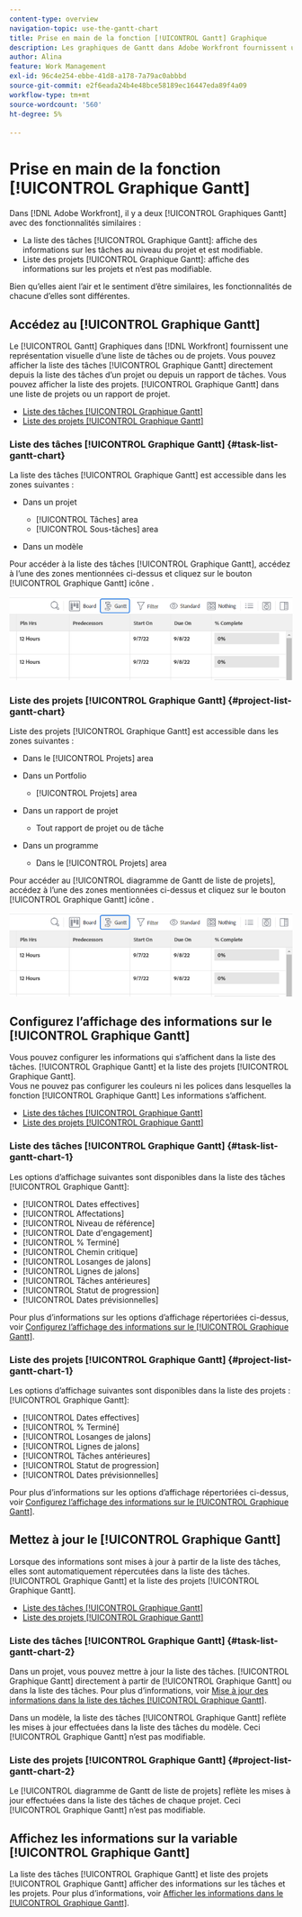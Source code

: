 ```yaml
---
content-type: overview
navigation-topic: use-the-gantt-chart
title: Prise en main de la fonction [!UICONTROL Gantt] Graphique
description: Les graphiques de Gantt dans Adobe Workfront fournissent une représentation visuelle d’une liste de tâches ou de projets.
author: Alina
feature: Work Management
exl-id: 96c4e254-ebbe-41d8-a178-7a79ac0abbbd
source-git-commit: e2f6eada24b4e48bce58189ec16447eda89f4a09
workflow-type: tm+mt
source-wordcount: '560'
ht-degree: 5%

---
```


# Prise en main de la fonction [!UICONTROL Graphique Gantt]

Dans [!DNL Adobe Workfront], il y a deux [!UICONTROL Graphiques Gantt] avec des fonctionnalités similaires :

* La liste des tâches [!UICONTROL Graphique Gantt]: affiche des informations sur les tâches au niveau du projet et est modifiable.
* Liste des projets [!UICONTROL Graphique Gantt]: affiche des informations sur les projets et n’est pas modifiable.

Bien qu’elles aient l’air et le sentiment d’être similaires, les fonctionnalités de chacune d’elles sont différentes.

## Accédez au [!UICONTROL Graphique Gantt]

Le [!UICONTROL Gantt] Graphiques dans [!DNL Workfront]  fournissent une représentation visuelle d’une liste de tâches ou de projets. Vous pouvez afficher la liste des tâches [!UICONTROL Graphique Gantt] directement depuis la liste des tâches d’un projet ou depuis un rapport de tâches. Vous pouvez afficher la liste des projets. [!UICONTROL Graphique Gantt] dans une liste de projets ou un rapport de projet.

* [Liste des tâches [!UICONTROL Graphique Gantt]](#task-list-gantt-chart)
* [Liste des projets [!UICONTROL Graphique Gantt]](#project-list-gantt-chart)

### Liste des tâches [!UICONTROL Graphique Gantt] {#task-list-gantt-chart}

La liste des tâches [!UICONTROL Graphique Gantt] est accessible dans les zones suivantes :

* Dans un projet

   * [!UICONTROL Tâches] area
   * [!UICONTROL Sous-tâches] area

* Dans un modèle

Pour accéder à la liste des tâches [!UICONTROL Graphique Gantt], accédez à l’une des zones mentionnées ci-dessus et cliquez sur le bouton [!UICONTROL Graphique Gantt] icône .

![Cliquez sur l’icône du diagramme de Gantt](assets/click-gantt-chart-icon.png)

### Liste des projets [!UICONTROL Graphique Gantt] {#project-list-gantt-chart}

Liste des projets [!UICONTROL Graphique Gantt] est accessible dans les zones suivantes :

* Dans le [!UICONTROL Projets] area
* Dans un Portfolio

   * [!UICONTROL Projets] area

* Dans un rapport de projet

   * Tout rapport de projet ou de tâche

* Dans un programme

   * Dans le [!UICONTROL Projets] area

Pour accéder au [!UICONTROL diagramme de Gantt de liste de projets], accédez à l’une des zones mentionnées ci-dessus et cliquez sur le bouton [!UICONTROL Graphique Gantt] icône .

![Cliquez sur l’icône du diagramme de Gantt](assets/click-gantt-chart-icon.png)

## Configurez l’affichage des informations sur le [!UICONTROL Graphique Gantt]

Vous pouvez configurer les informations qui s’affichent dans la liste des tâches. [!UICONTROL Graphique Gantt] et la liste des projets [!UICONTROL Graphique Gantt].\
Vous ne pouvez pas configurer les couleurs ni les polices dans lesquelles la fonction [!UICONTROL Graphique Gantt] Les informations s’affichent.

* [Liste des tâches [!UICONTROL Graphique Gantt]](#task-list-gantt-chart)
* [Liste des projets [!UICONTROL Graphique Gantt]](#project-list-gantt-chart)

### Liste des tâches [!UICONTROL Graphique Gantt] {#task-list-gantt-chart-1}

Les options d’affichage suivantes sont disponibles dans la liste des tâches [!UICONTROL Graphique Gantt]:

* [!UICONTROL Dates effectives]
* [!UICONTROL Affectations]
* [!UICONTROL Niveau de référence]
* [!UICONTROL Date d&#39;engagement]
* [!UICONTROL % Terminé]
* [!UICONTROL Chemin critique]
* [!UICONTROL Losanges de jalons]
* [!UICONTROL Lignes de jalons]
* [!UICONTROL Tâches antérieures]
* [!UICONTROL Statut de progression]
* [!UICONTROL Dates prévisionnelles]

Pour plus d’informations sur les options d’affichage répertoriées ci-dessus, voir [Configurez l’affichage des informations sur le [!UICONTROL Graphique Gantt]](../../../manage-work/gantt-chart/use-the-gantt-chart/configure-info-on-gantt-chart.md).

### Liste des projets [!UICONTROL Graphique Gantt] {#project-list-gantt-chart-1}

Les options d’affichage suivantes sont disponibles dans la liste des projets : [!UICONTROL Graphique Gantt]:

* [!UICONTROL Dates effectives]
* [!UICONTROL % Terminé]
* [!UICONTROL Losanges de jalons]
* [!UICONTROL Lignes de jalons]
* [!UICONTROL Tâches antérieures]
* [!UICONTROL Statut de progression]
* [!UICONTROL Dates prévisionnelles]

Pour plus d’informations sur les options d’affichage répertoriées ci-dessus, voir [Configurez l’affichage des informations sur le [!UICONTROL Graphique Gantt]](../../../manage-work/gantt-chart/use-the-gantt-chart/configure-info-on-gantt-chart.md).

## Mettez à jour le [!UICONTROL Graphique Gantt]

Lorsque des informations sont mises à jour à partir de la liste des tâches, elles sont automatiquement répercutées dans la liste des tâches. [!UICONTROL Graphique Gantt] et la liste des projets [!UICONTROL Graphique Gantt].

* [Liste des tâches [!UICONTROL Graphique Gantt]](#task-list-gantt-chart)
* [Liste des projets [!UICONTROL Graphique Gantt]](#project-list-gantt-chart)

### Liste des tâches [!UICONTROL Graphique Gantt] {#task-list-gantt-chart-2}

Dans un projet, vous pouvez mettre à jour la liste des tâches. [!UICONTROL Graphique Gantt] directement à partir de [!UICONTROL Graphique Gantt] ou dans la liste des tâches. Pour plus d’informations, voir [Mise à jour des informations dans la liste des tâches [!UICONTROL Graphique Gantt]](../../../manage-work/gantt-chart/use-the-gantt-chart/update-info-task-list-gantt.md).

Dans un modèle, la liste des tâches [!UICONTROL Graphique Gantt] reflète les mises à jour effectuées dans la liste des tâches du modèle. Ceci [!UICONTROL Graphique Gantt] n’est pas modifiable.

### Liste des projets [!UICONTROL Graphique Gantt] {#project-list-gantt-chart-2}

Le [!UICONTROL diagramme de Gantt de liste de projets] reflète les mises à jour effectuées dans la liste des tâches de chaque projet. Ceci [!UICONTROL Graphique Gantt] n’est pas modifiable.

## Affichez les informations sur la variable [!UICONTROL Graphique Gantt]

La liste des tâches [!UICONTROL Graphique Gantt] et liste des projets [!UICONTROL Graphique Gantt] afficher des informations sur les tâches et les projets. Pour plus d’informations, voir [Afficher les informations dans le [!UICONTROL Graphique Gantt]](../../../manage-work/gantt-chart/use-the-gantt-chart/view-info-in-gantt.md).
